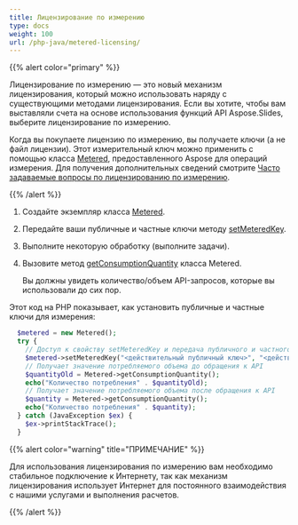 ```yaml
---
title: Лицензирование по измерению
type: docs
weight: 100
url: /php-java/metered-licensing/
---
```


{{% alert color="primary" %}} 

Лицензирование по измерению — это новый механизм лицензирования, который можно использовать наряду с существующими методами лицензирования. Если вы хотите, чтобы вам выставляли счета на основе использования функций API Aspose.Slides, выберите лицензирование по измерению.

Когда вы покупаете лицензию по измерению, вы получаете ключи (а не файл лицензии). Этот измерительный ключ можно применить с помощью класса [Metered](https://reference.aspose.com/slides/php-java/aspose.slides/metered/), предоставленного Aspose для операций измерения. Для получения дополнительных сведений смотрите [Часто задаваемые вопросы по лицензированию по измерению](https://purchase.aspose.com/faqs/licensing/metered).

{{% /alert %}} 
1. Создайте экземпляр класса [Metered](https://reference.aspose.com/slides/php-java/aspose.slides/metered/).

1. Передайте ваши публичные и частные ключи методу [setMeteredKey](https://reference.aspose.com/slides/php-java/aspose.slides/metered/#setMeteredKey-java.lang.String-java.lang.String-).

1. Выполните некоторую обработку (выполните задачи).

1. Вызовите метод [getConsumptionQuantity](https://reference.aspose.com/slides/php-java/aspose.slides/metered/#getConsumptionQuantity--) класса Metered.

   Вы должны увидеть количество/объем API-запросов, которые вы использовали до сих пор.

Этот код на PHP показывает, как установить публичные и частные ключи для измерения:

```php
  $metered = new Metered();
  try {
    // Доступ к свойству setMeteredKey и передача публичного и частного ключей в качестве параметров
    $metered->setMeteredKey("<действительный публичный ключ>", "<действительный частный ключ>");
    // Получает значение потребляемого объема до обращения к API
    $quantityOld = Metered->getConsumptionQuantity();
    echo("Количество потребления" . $quantityOld);
    // Получает значение потребляемого объема после обращения к API
    $quantity = Metered->getConsumptionQuantity();
    echo("Количество потребления" . $quantity);
  } catch (JavaException $ex) {
    $ex->printStackTrace();
  }
```

{{% alert color="warning" title="ПРИМЕЧАНИЕ"  %}} 

Для использования лицензирования по измерению вам необходимо стабильное подключение к Интернету, так как механизм лицензирования использует Интернет для постоянного взаимодействия с нашими услугами и выполнения расчетов.

{{% /alert %}} 